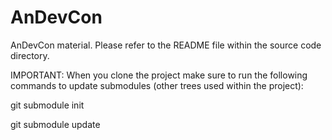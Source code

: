 AnDevCon
========
AnDevCon material. Please refer to the README file within the source code directory.


IMPORTANT: When you clone the project make sure to run the following commands to update submodules (other trees used within the project):



git submodule init

git submodule update




